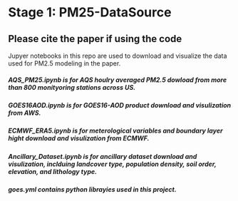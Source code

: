 # Stage 1: PM25-DataSource
## Please cite the paper if using the code
Jupyer notebooks in this repo are used to download and visualize the data used for PM2.5 modeling in the paper.
##### AQS_PM25.ipynb is for AQS houlry averaged PM2.5 dowload from more than 800 monityoring stations across US.
##### GOES16AOD.ipynb is for GOES16-AOD product download and visulization from AWS.
##### ECMWF_ERA5.ipynb is for meterological variables and boundary layer hight download and visulization from ECMWF.
##### Ancillary_Dataset.ipynb is for ancillary dataset download and visulization, inclduing landcover type, population density, soil order, elevation, and lithology type.
##### goes.yml contains python librayies used in this project.

